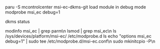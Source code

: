 paru -S mcontrolcenter msi-ec-dkms-git
load module in debug mode
modprobe msi_ec debug=1

dkms status

modinfo msi_ec | grep parm\n
lsmod | grep msi_ec\n
ls /sys/devices/platform/msi-ec/
/etc/modprobe.d
ls
echo "options msi_ec debug=1" | sudo tee /etc/modprobe.d/msi-ec.conf\n
sudo mkinitcpio -P\n
